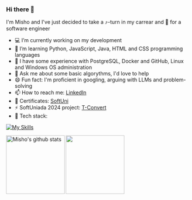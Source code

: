 ### Hi there 👋
I'm Misho and I've just decided to take a ⤴️-turn in my carrear and 🚀 for a software engineer
- 💻 I’m currently working on my development
- 🌱 I’m learning Python, JavaScript, Java, HTML and CSS programming languages 
- 💪 I have some experience with PostgreSQL, Docker and GitHub, Linux and Windows OS administration
- 💬 Ask me about some basic algorythms, I'd love to help
- 😄 Fun fact: I'm proficient in googling, arguing with LLMs and problem-solving
- 📫 How to reach me: [LinkedIn](https://www.linkedin.com/in/mihail-istiliyanov-95a28049/)
- 📜 Certificates: [SoftUni](https://mi6oo6im.github.io/mi6oo6im.gihub.io/)
- ⚡ SoftUniada 2024 project: [T-Convert](https://github.com/mi6oo6im/flask_temperature_convertor_app_for_softuniada_2024) 
- 🔭 Tech stack: 
<!-- [![My Skills](https://skillicons.dev/icons?i=python,js,html,css,vscode,postgres,mysql,docker,django,flask&theme=light)](https://skillicons.dev) -->
[![My Skills](https://skillicons.dev/icons?i=py,js,html,css,vscode,pycharm,anaconda,linux,postgres,django,flask,docker,git,github,postman)](https://skillicons.dev)
<!--
**mi6oo6im/mi6oo6im** is a ✨ _special_ ✨ repository because its `README.md` (this file) appears on your GitHub profile.

Here are some ideas to get you started:

- 🔭 I’m currently working on ...
- 🌱 I’m currently learning ...
- 👯 I’m looking to collaborate on ...
- 🤔 I’m looking for help with ...
- 💬 Ask me about ...
- 📫 How to reach me: ...
- 😄 Pronouns: ...
- ⚡ Fun fact: ...
-->


<div>
  <img height="160" align="left" alt="Misho's github stats" src="https://github-readme-stats.vercel.app/api?username=mi6oo6im&show_icons=true&hide_border=true&title_color=3B88EE&icon_color=3B88EE&bg_color=9ed0f7&text_color=000000&border_color=0c1a25" />
  <img height="160" src="https://github-readme-stats.vercel.app/api/top-langs/?username=mi6oo6im&layout=compact&bg_color=9ed0f7&hide_border=true" />
</div>
